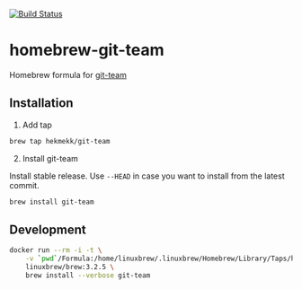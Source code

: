 [![Build Status](https://travis-ci.com/hekmekk/homebrew-git-team.svg?branch=master)](https://travis-ci.com/github/hekmekk/homebrew-git-team)

# homebrew-git-team

Homebrew formula for [git-team](https://github.com/hekmekk/git-team)

## Installation

1. Add tap
```bash
brew tap hekmekk/git-team
```

2. Install git-team

Install stable release. Use `--HEAD` in case you want to install from the latest commit.
```bash
brew install git-team
```

## Development
```bash
docker run --rm -i -t \
	-v `pwd`/Formula:/home/linuxbrew/.linuxbrew/Homebrew/Library/Taps/hekmekk/homebrew-git-team/Formula \
	linuxbrew/brew:3.2.5 \
	brew install --verbose git-team
```

